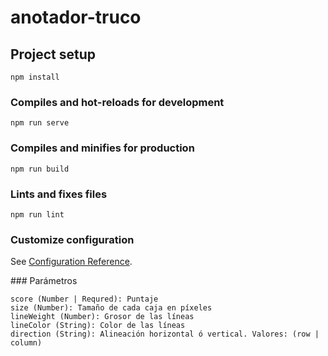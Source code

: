# anotador-truco

## Project setup
```
npm install
```

### Compiles and hot-reloads for development
```
npm run serve
```

### Compiles and minifies for production
```
npm run build
```

### Lints and fixes files
```
npm run lint
```

### Customize configuration
See [Configuration Reference](https://cli.vuejs.org/config/).


### Parámetros
```
score (Number | Requred): Puntaje
size (Number): Tamaño de cada caja en píxeles
lineWeight (Number): Grosor de las líneas
lineColor (String): Color de las líneas
direction (String): Alineación horizontal ó vertical. Valores: (row | column)
```